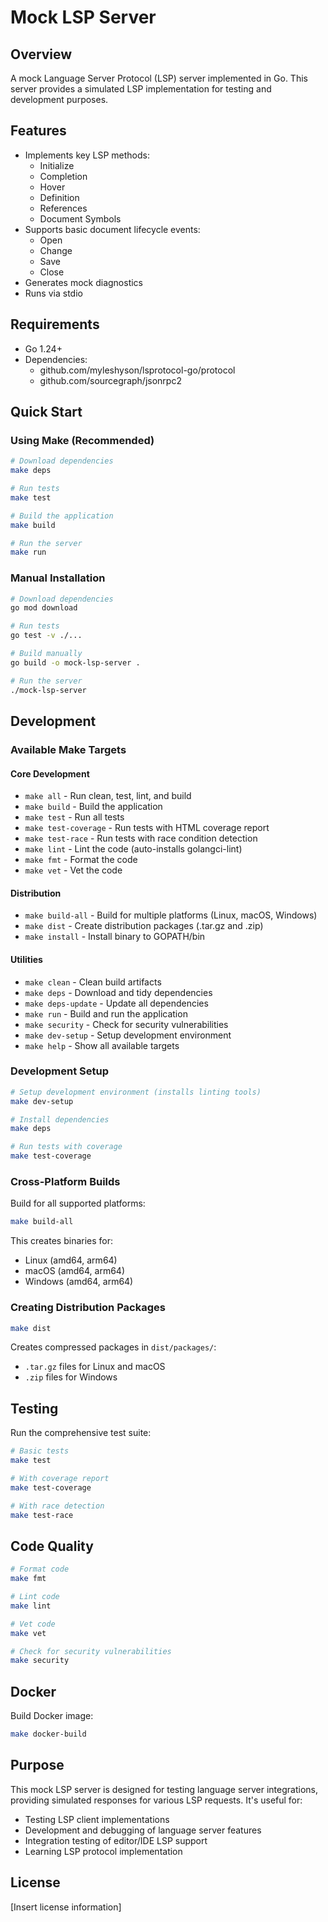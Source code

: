 # Mock LSP Server

## Overview

A mock Language Server Protocol (LSP) server implemented in Go. This server provides a simulated LSP implementation for testing and development purposes.

## Features

- Implements key LSP methods:
  - Initialize
  - Completion
  - Hover
  - Definition
  - References
  - Document Symbols
- Supports basic document lifecycle events:
  - Open
  - Change
  - Save
  - Close
- Generates mock diagnostics
- Runs via stdio

## Requirements

- Go 1.24+
- Dependencies:
  - github.com/myleshyson/lsprotocol-go/protocol
  - github.com/sourcegraph/jsonrpc2

## Quick Start

### Using Make (Recommended)

```bash
# Download dependencies
make deps

# Run tests
make test

# Build the application
make build

# Run the server
make run
```

### Manual Installation

```bash
# Download dependencies
go mod download

# Run tests
go test -v ./...

# Build manually
go build -o mock-lsp-server .

# Run the server
./mock-lsp-server
```

## Development

### Available Make Targets

#### Core Development

- `make all` - Run clean, test, lint, and build
- `make build` - Build the application
- `make test` - Run all tests
- `make test-coverage` - Run tests with HTML coverage report
- `make test-race` - Run tests with race condition detection
- `make lint` - Lint the code (auto-installs golangci-lint)
- `make fmt` - Format the code
- `make vet` - Vet the code

#### Distribution

- `make build-all` - Build for multiple platforms (Linux, macOS, Windows)
- `make dist` - Create distribution packages (.tar.gz and .zip)
- `make install` - Install binary to GOPATH/bin

#### Utilities

- `make clean` - Clean build artifacts
- `make deps` - Download and tidy dependencies
- `make deps-update` - Update all dependencies
- `make run` - Build and run the application
- `make security` - Check for security vulnerabilities
- `make dev-setup` - Setup development environment
- `make help` - Show all available targets

### Development Setup

```bash
# Setup development environment (installs linting tools)
make dev-setup

# Install dependencies
make deps

# Run tests with coverage
make test-coverage
```

### Cross-Platform Builds

Build for all supported platforms:

```bash
make build-all
```

This creates binaries for:

- Linux (amd64, arm64)
- macOS (amd64, arm64)
- Windows (amd64, arm64)

### Creating Distribution Packages

```bash
make dist
```

Creates compressed packages in `dist/packages/`:

- `.tar.gz` files for Linux and macOS
- `.zip` files for Windows

## Testing

Run the comprehensive test suite:

```bash
# Basic tests
make test

# With coverage report
make test-coverage

# With race detection
make test-race
```

## Code Quality

```bash
# Format code
make fmt

# Lint code
make lint

# Vet code
make vet

# Check for security vulnerabilities
make security
```

## Docker

Build Docker image:

```bash
make docker-build
```

## Purpose

This mock LSP server is designed for testing language server integrations, providing simulated responses for various LSP requests. It's useful for:

- Testing LSP client implementations
- Development and debugging of language server features
- Integration testing of editor/IDE LSP support
- Learning LSP protocol implementation

## License

[Insert license information]
